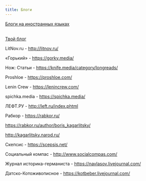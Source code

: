 ```yaml
---
title: Блоги
---
```


[Блоги на иностранных языках](/en/blogs)
<br><br>

[Твой блог](/ru/jekyll)

LitNov.ru - <http://litnov.ru/>

«Горький» - <https://gorky.media/>

Нож: Статьи - <https://knife.media/category/longreads/>

Proshloe - <https://proshloe.com/>

Lenin Crew - <https://lenincrew.com/>

spichka.media - <https://spichka.media/>

ЛЕФТ.РУ - <http://left.ru/index.phtml>

Рабкор - <https://rabkor.ru/>

<https://rabkor.ru/author/boris_kagarlitsky/>

<http://kagarlitsky.narod.ru/>

Скепсис - <https://scepsis.net/>

Социальный компас - <http://www.socialcompas.com/>

Журнал историка-германиста - <https://navlasov.livejournal.com/>

Датско-Котоживописное - <https://kotbeber.livejournal.com/>